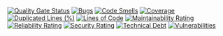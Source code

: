 [![Quality Gate Status](https://sonarcloud.io/api/project_badges/measure?project=org.ruminaq%3Aorg.ruminaq.root&metric=alert_status)](https://sonarcloud.io/dashboard?id=org.ruminaq%3Aorg.ruminaq.root)
[![Bugs](https://sonarcloud.io/api/project_badges/measure?project=org.ruminaq%3Aorg.ruminaq.root&metric=bugs)](https://sonarcloud.io/dashboard?id=org.ruminaq%3Aorg.ruminaq.root)
[![Code Smells](https://sonarcloud.io/api/project_badges/measure?project=org.ruminaq%3Aorg.ruminaq.root&metric=code_smells)](https://sonarcloud.io/dashboard?id=org.ruminaq%3Aorg.ruminaq.root)
[![Coverage](https://sonarcloud.io/api/project_badges/measure?project=org.ruminaq%3Aorg.ruminaq.root&metric=coverage)](https://sonarcloud.io/dashboard?id=org.ruminaq%3Aorg.ruminaq.root)
[![Duplicated Lines (%)](https://sonarcloud.io/api/project_badges/measure?project=org.ruminaq%3Aorg.ruminaq.root&metric=duplicated_lines_density)](https://sonarcloud.io/dashboard?id=org.ruminaq%3Aorg.ruminaq.root)
[![Lines of Code](https://sonarcloud.io/api/project_badges/measure?project=org.ruminaq%3Aorg.ruminaq.root&metric=ncloc)](https://sonarcloud.io/dashboard?id=org.ruminaq%3Aorg.ruminaq.root)
[![Maintainability Rating](https://sonarcloud.io/api/project_badges/measure?project=org.ruminaq%3Aorg.ruminaq.root&metric=sqale_rating)](https://sonarcloud.io/dashboard?id=org.ruminaq%3Aorg.ruminaq.root)
[![Reliability Rating](https://sonarcloud.io/api/project_badges/measure?project=org.ruminaq%3Aorg.ruminaq.root&metric=reliability_rating)](https://sonarcloud.io/dashboard?id=org.ruminaq%3Aorg.ruminaq.root)
[![Security Rating](https://sonarcloud.io/api/project_badges/measure?project=org.ruminaq%3Aorg.ruminaq.root&metric=security_rating)](https://sonarcloud.io/dashboard?id=org.ruminaq%3Aorg.ruminaq.root)
[![Technical Debt](https://sonarcloud.io/api/project_badges/measure?project=org.ruminaq%3Aorg.ruminaq.root&metric=sqale_index)](https://sonarcloud.io/dashboard?id=org.ruminaq%3Aorg.ruminaq.root)
[![Vulnerabilities](https://sonarcloud.io/api/project_badges/measure?project=org.ruminaq%3Aorg.ruminaq.root&metric=vulnerabilities)](https://sonarcloud.io/dashboard?id=org.ruminaq%3Aorg.ruminaq.root)
